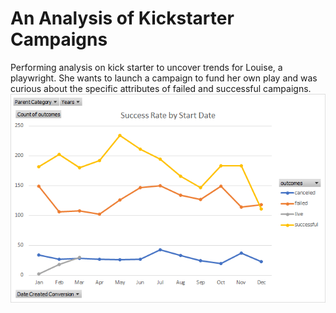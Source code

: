 # An Analysis of Kickstarter Campaigns
Performing analysis on kick starter to uncover trends for Louise, a playwright. She wants to launch a campaign to fund her own play and was curious about the specific attributes of failed and successful campaigns.
![SuccessRate](https://github.com/Greg-Finin/kickstarter-analysis/blob/master/SuccessRate.png)
